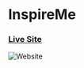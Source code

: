# InspireMe

### [Live Site](https://inspire-me-your-motivation.netlify.app)

![Website]([https://i.ibb.co/C2rh724/2023-10-04-17-16-15-Inspire-Me-Home-Page-Opera.png)
